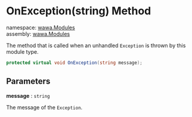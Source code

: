 # OnException\(string\) Method

namespace: [wawa\.Modules](../../wawa.Modules.md)<br />
assembly: [wawa\.Modules](../../../wawa.Modules.md)

The method that is called when an unhandled `Exception` is thrown by this module type\.

```csharp
protected virtual void OnException(string message);
```

## Parameters

__message__ : `string`

The message of the `Exception`\.

